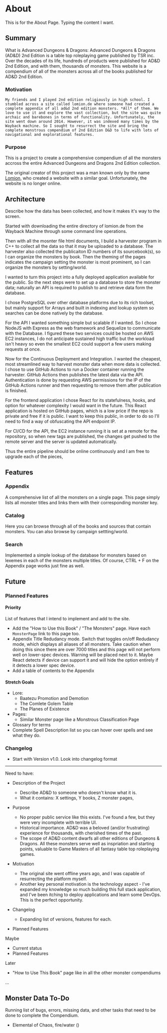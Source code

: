 # About

This is for the About Page. Typing the content I want.

## Summary

What is Advanced Dungeons & Dragons:  Advanced Dungeons & Dragons (AD&D) 2nd Edition is a table top roleplaying game published by TSR inc. Over the decades of its life, hundreds of products were published for AD&D 2nd Edition, and with them, thousands of monsters. This website is a compendium of all of the monsters across all of the books published for AD&D 2nd Edition. 

### Motivation

    My friends and I played 2nd edition religiously in high school. I stumbled across a site called lomion.de where someone had created a complete appendix of all ad&d 2nd edition monsters. *All* of them. We love to use it and explore the vast collection, but the site was quite archaic and barebones in terms of functionality. Unfortunately, the site went down around 2014. However, it was indexed many times by the Wayback machine. So I sought to resurrect the site and bring the complete monstrous compendium of 2nd Edition D&D to life with lots of navigational and explorational features. 


### Purpose
This is a project to create a comprehensive compendium of all the monsters accross the entire Advanced Dungeons and Dragons 2nd Edition collection.

The original creator of this project was a man known only by the name <a href="https://web.archive.org/web/20180818101608/http://lomion.de/cmm/_index.php">Lomion</a>, who
created a website with a similar goal. Unfortunately, the website is no longer online.


## Architecture



Describe how the data has been collected, and how it makes it's way to the screen.


Started with downloading the entire directory of lomion.de from the Wayback Machine through some command line operations.

Then with all the mosnter file html documents, I build a harvester program in C++ to collect all the data so that it may be uploaded to a database. The harvester also collected the publicaiton ID numbers of its sourcebook(s), so I can organize the monsters by book. Then the theming of the pages indicates the campaign setting the monster is most prominent, so I can organize the monsters by setting/world. 

I wanted to turn this project into a fully deployed application available for the public. So the next steps were to set up a database to store the monster data; naturally an API is required to publish to and retrieve data form the database. 

I chose PostgreSQL over other database platforms due to its rich toolset, but mainly support for Arrays and built in indexing and lookup system so searches can be done natively by the database.

For the API I wanted something simple but scalable if I wanted. So I chose NodeJS with Express as the web framework and Sequelize to communicate with the Database. I figured these two services could be hosted on AWS EC2 instances, I do not anticipate sustained high traffic but the workload isn't heavy so even the smallest EC2 could support a few users making requests at once.

Now for the Continuous Deployment and Integration. I wanted the cheapest, most streamlined way to harvest monster data when more data is collected. I chose to use GitHub Actions to run a Docker container running the harvester. GitHub Actions then publishes the latest data via the API. Authentication is done by requesting AWS permissions for the IP of the GitHub Actions runner and then requesting to remove them after publication is finished. 

For the frontend application I chose React for its statefulness, hooks, and option for whatever complexity I would want in the future. This React application is hosted on GitHub pages, which is a low price if the repo is private and free if it is public. I want to keep this public, in order to do so I'll need to find a way of obfuscating the API endpoint IP.

For CI/CD for the API, the EC2 instance running it is set at a remote for the repository, so when new tags are published, the changes get pushed to the remote server and the server is updated automatically. 

Thus the entire pipeline should be online continuously and I am free to upgrade each of the pieces, 


## Features

### Appendix

A comprehensive list of all the monsters on a single page. This page simply lists all monster titles and links them with their corresponding monster key. 

### Catalog

Here you can browse through all of the books and sources that contain monsters. You can also browse by campaign settting/world. 

### Search

Implemented a simple lookup of the database for monsters based on lexemes in each of the monsters multiple titles. Of course, CTRL + F  on the Appendix page works just fine as well. 

## Future

### Planned Features

#### Priority

List of features that I intend to implement and add to the site.

- Add the "How to Use this Book" / "The Monsters" page. Have each `MonsterPage` link to this page too.
- Appendix Title Redudancy mode. Switch that toggles on/off Redudancy mode, which displays all aliases of all monsters. Take caution when doing this since there are over 7000 titles and this page will not perform well on lower-spec devices. Warning will be placed next to it. Maybe React detects if device can support it and will hide the option entirely if it detects a lower spec device. 
- Add a table of contents to the Appendix

#### Stretch Goals

- Lore:
    - Baatezu Promotion and Demotion
    - The Comlete Golem Table
    - The Planes of Existence
- Pages:
    - Similar Monster page like a Monstrous Classification Page
- Glossary for terms
- Complete Spell Description list so you can hover over spells and see what they do.


### Changelog

- Start with Version v1.0. Look into changelog format


---


Need to have:
- Description of the Project
    - Describe AD&D to someone who doesn't know what it is.
    - What it contains: X settings, Y books, Z monster pages, 
- Purpose
    - No proper public service like this exists. I've found a few, but they were very incomplete with terrible UI. 
    - Historical importance. AD&D was a beloved (and/or frustrating) experience for thousands, with cherished times of the past. 
    - The scope of AD&D content dwarfs all other editions of Dungeons & Dragons. All these monsters serve well as inspriation and starting points, valuable to Game Masters of all fantasy table top roleplaying games. 
- Motivation
    - The original site went offline years ago, and I was capable of resurrecting the platform myself.
    - Another key personal motivation is the technology aspect - I've expanded my knowledge so much building this full stack application, and I've been itching to deploy applications and learn some DevOps. This is the perfect opportunity. 

- Changelog
    - Expanding list of versions, features for each.
- Planned Features


Maybe
- Current status
- Planned Features


Later
- "How to Use This Book" page like in all the other monster compendiums

...


## Monster Data To-Do

Running list of bugs, errors, missing data, and other tasks that need to be done to complete the Compendium.

- Elemental of Chaos, fire/water ()